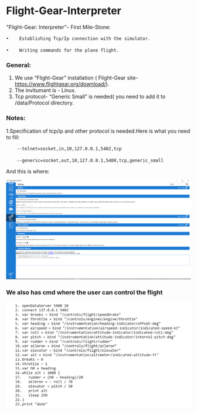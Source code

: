 # Flight-Gear-Interpreter

"Flight-Gear: Interpreter"- First Mile-Stone:

    •	 Establishing Tcp/Ip connection with the simulator.
  
    •	 Writing commands for the plane flight.
  
### General:
  1.	We use “Flight-Gear” installation ( Flight-Gear site- https://www.flightgear.org/download/).
  2.	The invitumant is - Linux.
  3.	Tcp protocol- “Generic Small” is needed( you need to add it to /data/Protocol directory.


### Notes:

1.Specification of tcp/ip and other protocol is needed.Here is what you need to fill:

        --telnet=socket,in,10,127.0.0.1,5402,tcp
        
        --generic=socket,out,10,127.0.0.1,5400,tcp,generic_small
        
And this is where:

![](flight-gear%20manu.png)


### We also has cmd where the user can control the flight

![](iterpreter.png)

